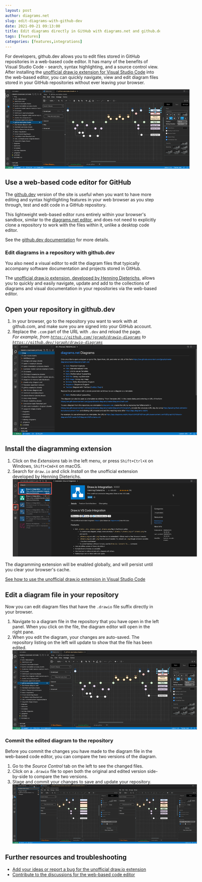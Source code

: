 ```yaml
---
layout: post
author: diagrams.net
slug: edit-diagrams-with-github-dev
date: 2021-09-21 09:13:00
title: Edit diagrams directly in GitHub with diagrams.net and github.dev
tags: [features]
categories: [features,integrations]
---
```


For developers, github.dev allows you to edit files stored in GitHub repositories in a web-based code editor. It has many of the benefits of Visual Studio Code - search, syntax highlighting, and a source control view. After installing the [unofficial draw.io extension for Visual Studio Code](https://marketplace.visualstudio.com/items?itemName=hediet.vscode-drawio) into the web-based editor, you can quickly navigate, view and edit diagram files stored in your GitHub repositories without ever leaving your browser. 

<img src="/assets/img/blog/github-dev-edit-diagram.png" style="width=100%;max-width:600px;height:auto;" alt="Navigate to and click on a diagram file in your repository via github.dev to open it in the diagram editor">

## Use a web-based code editor for GitHub

The [github.dev](https://github.dev/github/dev) version of the site is useful when you want to have more editing and syntax hightlighting features in your web browser as you step through, test and edit code in a GitHub repository. 

This lightweight web-based editor runs entirely within your browser's sandbox, similar to the [diagrams.net editor](https://app.diagrams.net), and does not need to explicitly clone a repository to work with the files within it, unlike a desktop code editor. 

See the [github.dev documentation](https://github.co/codespaces-editor-help) for more details.

### Edit diagrams in a repository with github.dev

You also need a visual editor to edit the diagram files that typically accompany software documentation and projects stored in GitHub. 

The [unofficial draw.io extension, developed by Henning Dieterichs](https://github.com/hediet/vscode-drawio), allows you to quickly and easily navigate, update and add to the collections of diagrams and visual documentation in your repositories via the web-based editor.

## Open your repository in github.dev

1. In your browser, go to the repository you want to work with at github.com, and make sure you are signed into your GitHub account.
2. Replace the ``.com`` part of the URL with ``.dev`` and reload the page.
<br />_For example, from [``https://github.com/jgraph/drawio-diagrams``](https://github.com/jgraph/drawio-diagrams) to [``https://github.dev/jgraph/drawio-diagrams``](https://github.dev/jgraph/drawio-diagrams)_
<br /><img src="/assets/img/blog/github-dev-repository.png" style="width=100%;max-width:600px;height:auto;" alt="Step 1 - Open your repository in the lightweight web-based editor via github.dev">


## Install the diagramming extension

1. Click on the _Extensions_ tab in the left menu, or press ``Shift+Ctrl+X`` on Windows, ``Shift+Cmd+X`` on macOS.
2. Search for ``draw.io`` and click _Install_ on the unofficial extension developed by Henning Dieterichs. 
<br /><img src="/assets/img/blog/github-dev-install-drawio.png" style="width=100%;max-width:600px;height:auto;" alt="Install the diagramming extension in the web-based editor at github.dev">

The diagramming extension will be enabled globally, and will persist until you clear your browser's cache. 

[See how to use the unofficial draw.io extension in Visual Studio Code](/blog/embed-diagrams-vscode.html)

## Edit a diagram file in your repository

Now you can edit diagram files that have the ``.drawio`` file suffix directly in your browser. 

1. Navigate to a diagram file in the repository that you have open in the left panel. When you click on the file, the diagram editor will open in the right pane.
2. When you edit the diagram, your changes are auto-saved. The repository listing on the left will update to show that the file has been edited. 
<br /><img src="/assets/img/blog/github-dev-edit-diagram.png" style="width=100%;max-width:600px;height:auto;" alt="Navigate to and click on a diagram file in your repository via github.dev to open it in the diagram editor">


### Commit the edited diagram to the repository

Before you commit the changes you have made to the diagram file in the web-based code editor, you can compare the two versions of the diagram.

1. Go to the _Source Control_ tab on the left to see the changed files. 
2. Click on a ``.drawio`` file to open both the original and edited version side-by-side to compare the two versions. 
3. Stage and commit your changes to save and update your repository.
<br /><img src="/assets/img/blog/github-dev-compare-commit-changes.png" style="width=100%;max-width:600px;height:auto;" alt="Compare and commit the changes you made to the diagram files in your repository via github.dev">

## Further resources and troubleshooting

* [Add your ideas or report a bug for the unofficial draw.io extension](https://github.com/hediet/vscode-drawio/issues) 
* [Contribute to the discussions for the web-based code editor](https://github.com/github/feedback/discussions/categories/general-feedback)